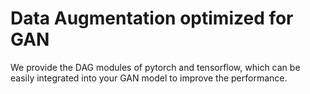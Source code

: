 # Data Augmentation optimized for GAN

We provide the DAG modules of pytorch and tensorflow, which can be easily integrated into your GAN model to improve the performance.
